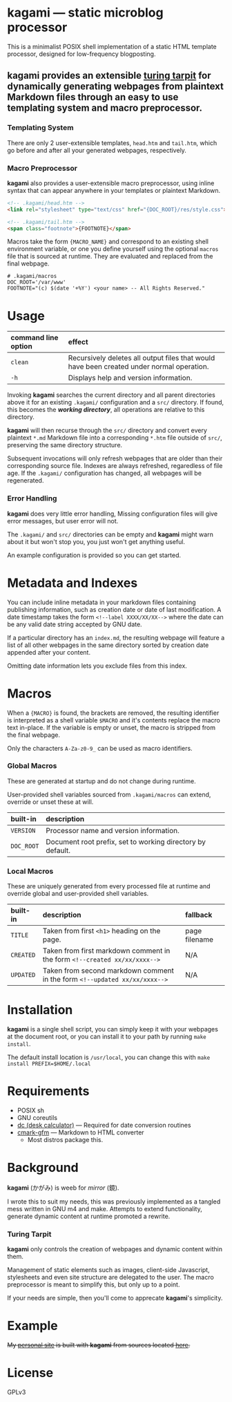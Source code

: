 # kagami — static microblog processor

This is a minimalist POSIX shell implementation of a static HTML template
processor, designed for low-frequency blogposting.

**kagami** provides an extensible [turing tarpit](#turing-tarpit) for dynamically
generating webpages from plaintext Markdown files through an easy to use
templating system and macro preprocessor.
---------

### Templating System
There are only 2 user-extensible templates, `head.htm` and `tail.htm`, which go
before and after all your generated webpages, respectively.

### Macro Preprocessor
**kagami** also provides a user-extensible macro preprocessor, using inline syntax
that can appear anywhere in your templates or plaintext Markdown.

```html
<!-- .kagami/head.htm -->
<link rel="stylesheet" type="text/css" href="{DOC_ROOT}/res/style.css">
```
```html
<!-- .kagami/tail.htm -->
<span class="footnote">{FOOTNOTE}</span>
```
Macros take the form `{MACRO_NAME}` and correspond to an existing shell
environment variable, or one you define yourself using the optional `macros`
file that is sourced at runtime. They are evaluated and replaced from the final
webpage.
```shell
# .kagami/macros
DOC_ROOT='/var/www'
FOOTNOTE="(c) $(date '+%Y') <your name> -- All Rights Reserved."
```

# Usage
| command line option | effect |
| :-- | :-- |
| `clean` | Recursively deletes all output files that would have been created under normal operation. |
| `-h` | Displays help and version information. |

Invoking **kagami** searches the current directory and all parent directories above
it for an existing `.kagami/` configuration and a `src/` directory. If found,
this becomes the _**working directory**_, all operations are relative to this
directory.

**kagami** will then recurse through the `src/` directory and convert every
plaintext `*.md` Markdown file into a corresponding `*.htm` file outside of
`src/`, preserving the same directory structure.

Subsequent invocations will only refresh webpages that are older than their
corresponding source file. Indexes are always refreshed, regaredless of file
age.
If the `.kagami/` configuration has changed, all webpages will be regenerated.

### Error Handling
**kagami** does very little error handling,
Missing configuration files will give error messages, but user error will not.

The `.kagami/` and `src/` directories can be empty and **kagami** might warn
about it but won't stop you, you just won't get anything useful.

An example configuration is provided so you can get started.

# Metadata and Indexes
You can include inline metadata in your markdown files containing publishing
information, such as creation date or date of last modification.
A date timestamp takes the form `<!--label XXXX/XX/XX-->` where the date can be
any valid date string accepted by GNU date.

If a particular directory has an `index.md`, the resulting webpage will feature
a list of all other webpages in the same directory sorted by creation date
appended after your content.

Omitting date information lets you exclude files from this index.

# Macros
When a `{MACRO}` is found, the brackets are removed, the resulting identifier
is interpreted as a shell variable `$MACRO` and it's contents replace the
macro text in-place. If the variable is empty or unset, the macro is stripped
from the final webpage.

Only the characters `A-Za-z0-9_` can be used as macro identifiers.

### Global Macros
These are generated at startup and do not change during runtime.

User-provided shell variables sourced from `.kagami/macros` can extend, override
or unset these at will.

| built-in | description |
| :-- | :-- |
| `VERSION` | Processor name and version information. |
| `DOC_ROOT` | Document root prefix, set to working directory by default. |

### Local Macros
These are uniquely generated from every processed file at runtime and override global and
user-provided shell variables.

| built-in | description | fallback |
| :-- | :-- | :-- |
| `TITLE` | Taken from first `<h1>` heading on the page. | page filename |
| `CREATED` | Taken from first markdown comment in the form `<!--created xx/xx/xxxx-->` | N/A |
| `UPDATED` | Taken from second markdown comment in the form `<!--updated xx/xx/xxxx-->` | N/A |

# Installation
**kagami** is a single shell script, you can simply keep it with your webpages at
the document root, or you can install it to your path by running `make install`.

The default install location is `/usr/local`, you can change this with
`make install PREFIX=$HOME/.local`

# Requirements
* POSIX sh
* GNU coreutils
* [dc (desk calculator)](https://en.wikipedia.org/wiki/dc_(computer_program)) — Required for date conversion routines
* [cmark-gfm](https://github.com/github/cmark-gfm) — Markdown to HTML converter
	* Most distros package this.

# Background
**kagami** (かがみ) is weeb for *mirror* (鏡).

I wrote this to suit my needs, this was previously implemented as a tangled mess
written in GNU m4 and make.
Attempts to extend functionality, generate dynamic content at runtime
promoted a rewrite.

### Turing Tarpit
**kagami** only controls the creation of webpages and dynamic content within
them.

Management of static elements such as images, client-side Javascript,
stylesheets and even site structure are delegated to the user.
The macro preprocessor is meant to simplify this, but only up to a point.

If your needs are simple, then you'll come to apprecate **kagami**'s simplicity.

# Example
~~My [personal site](https://microsounds.github.io) is built with **kagami** from
sources located [here](https://github.com/microsounds/microsounds.github.io).~~

# License
GPLv3
